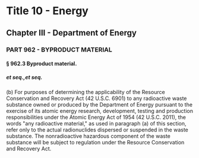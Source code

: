
# Title 10 - Energy
## Chapter III - Department of Energy
### PART 962 - BYPRODUCT MATERIAL
#### § 962.3 Byproduct material.
##### et seq.,et seq.

(b) For purposes of determining the applicability of the Resource Conservation and Recovery Act (42 U.S.C. 6901) to any radioactive waste substance owned or produced by the Department of Energy pursuant to the exercise of its atomic energy research, development, testing and production responsibilities under the Atomic Energy Act of 1954 (42 U.S.C. 2011), the words "any radioactive material," as used in paragraph (a) of this section, refer only to the actual radionuclides dispersed or suspended in the waste substance. The nonradioactive hazardous component of the waste substance will be subject to regulation under the Resource Conservation and Recovery Act.
